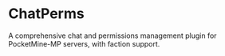 # ChatPerms
A comprehensive chat and permissions management plugin for PocketMine-MP servers, with faction support.
